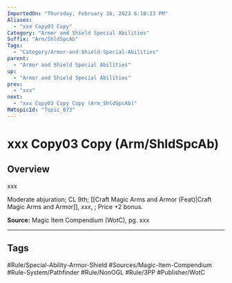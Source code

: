 ```yaml
---
ImportedOn: "Thursday, February 16, 2023 6:10:23 PM"
Aliases:
  - "xxx Copy03 Copy"
Category: "Armor and Shield Special Abilities"
Suffix: "Arm/ShldSpcAb"
Tags:
  - "Category/Armor-and-Shield-Special-Abilities"
parent:
  - "Armor and Shield Special Abilities"
up:
  - "Armor and Shield Special Abilities"
prev:
  - "xxx"
next:
  - "xxx Copy03 Copy Copy (Arm_ShldSpcAb)"
RWtopicId: "Topic_673"
---
```

# xxx Copy03 Copy (Arm/ShldSpcAb)
## Overview
xxx

Moderate abjuration; CL 9th; [[Craft Magic Arms and Armor (Feat)|Craft Magic Arms and Armor]], *xxx*, ; Price +2 bonus.

**Source:** Magic Item Compendium (WotC), pg. xxx


---
## Tags
#Rule/Special-Ability-Armor-Shield #Sources/Magic-Item-Compendium #Rule-System/Pathfinder #Rule/NonOGL #Rule/3PP #Publisher/WotC

